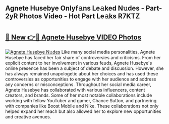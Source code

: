 ## Agnete Husebye Onlyf𝚊ns Le𝚊ked N𝚞des - Part-2yR Photos Video - Hot Part Le𝚊ks R7KTZ

# <h2><a href="http://ab33229.deff.icu/?id=Agnete+Husebye">🔗 New 👉🔴 Agnete Husebye VIDEO Photos</a></h2>

[![Agnete Husebye N𝚞des](https://i.imgur.com/rIISA9y.gif)](http://ab33229.deff.icu/?id=Agnete+Husebye)
Like many social media personalities, Agnete Husebye has faced her fair share of controversies and criticisms. From her explicit content to her involvement in various feuds, Agnete Husebye's online presence has been a subject of debate and discussion. However, she has always remained unapologetic about her choices and has used these controversies as opportunities to engage with her audience and address any concerns or misconceptions. Throughout her social media career, Agnete Husebye has collaborated with various influencers, content creators, and brands. Some of her most notable collaborations include working with fellow YouTuber and gamer, Chance Sutton, and partnering with companies like Boost Mobile and Nike. These collaborations not only helped expand her reach but also allowed her to explore new opportunities and creative avenues.
